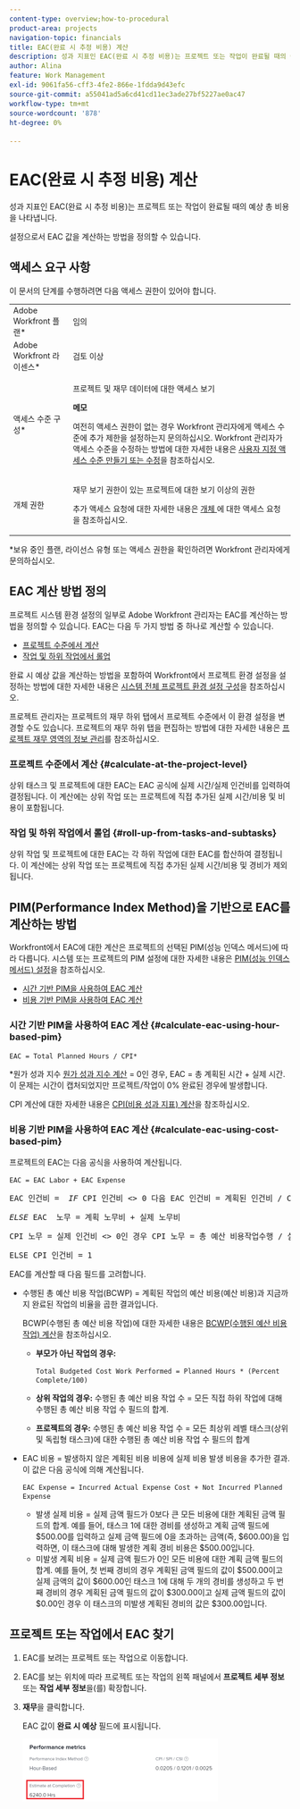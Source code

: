 ```yaml
---
content-type: overview;how-to-procedural
product-area: projects
navigation-topic: financials
title: EAC(완료 시 추정 비용) 계산
description: 성과 지표인 EAC(완료 시 추정 비용)는 프로젝트 또는 작업이 완료될 때의 예상 총 비용을 나타냅니다.
author: Alina
feature: Work Management
exl-id: 9061fa56-cff3-4fe2-866e-1fdda9d43efc
source-git-commit: a55041ad5a6cd41cd11ec3ade27bf5227ae0ac47
workflow-type: tm+mt
source-wordcount: '878'
ht-degree: 0%

---
```


# EAC(완료 시 추정 비용) 계산

<!--
<p data-mc-conditions="QuicksilverOrClassic.Draft mode">(NOTE: Linked to the product. Do not change link!) </p>
-->

성과 지표인 EAC(완료 시 추정 비용)는 프로젝트 또는 작업이 완료될 때의 예상 총 비용을 나타냅니다.

설정으로서 EAC 값을 계산하는 방법을 정의할 수 있습니다. 

## 액세스 요구 사항

이 문서의 단계를 수행하려면 다음 액세스 권한이 있어야 합니다.

<table style="table-layout:auto"> 
 <col> 
 <col> 
 <tbody> 
  <tr> 
   <td role="rowheader">Adobe Workfront 플랜*</td> 
   <td> <p>임의</p> </td> 
  </tr> 
  <tr> 
   <td role="rowheader">Adobe Workfront 라이센스*</td> 
   <td> <p>검토 이상</p> </td> 
  </tr> 
  <tr> 
   <td role="rowheader">액세스 수준 구성*</td> 
   <td> <p>프로젝트 및 재무 데이터에 대한 액세스 보기</p> <p><b>메모</b>

여전히 액세스 권한이 없는 경우 Workfront 관리자에게 액세스 수준에 추가 제한을 설정하는지 문의하십시오. Workfront 관리자가 액세스 수준을 수정하는 방법에 대한 자세한 내용은 <a href="../../../administration-and-setup/add-users/configure-and-grant-access/create-modify-access-levels.md" class="MCXref xref">사용자 지정 액세스 수준 만들기 또는 수정</a>을 참조하십시오.</p> </td>
</tr> 
  <tr> 
   <td role="rowheader">개체 권한</td> 
   <td> <p>재무 보기 권한이 있는 프로젝트에 대한 보기 이상의 권한</p> <p>추가 액세스 요청에 대한 자세한 내용은 <a href="../../../workfront-basics/grant-and-request-access-to-objects/request-access.md" class="MCXref xref">개체 </a>에 대한 액세스 요청 을 참조하십시오.</p> </td> 
  </tr> 
 </tbody> 
</table>

&#42;보유 중인 플랜, 라이선스 유형 또는 액세스 권한을 확인하려면 Workfront 관리자에게 문의하십시오.

## EAC 계산 방법 정의

프로젝트 시스템 환경 설정의 일부로 Adobe Workfront 관리자는 EAC를 계산하는 방법을 정의할 수 있습니다. EAC는 다음 두 가지 방법 중 하나로 계산할 수 있습니다.

* [프로젝트 수준에서 계산](#calculate-at-the-project-level)
* [작업 및 하위 작업에서 롤업](#roll-up-from-tasks-and-subtasks)

완료 시 예상 값을 계산하는 방법을 포함하여 Workfront에서 프로젝트 환경 설정을 설정하는 방법에 대한 자세한 내용은 [시스템 전체 프로젝트 환경 설정 구성](../../../administration-and-setup/set-up-workfront/configure-system-defaults/set-project-preferences.md)을 참조하십시오.

프로젝트 관리자는 프로젝트의 재무 하위 탭에서 프로젝트 수준에서 이 환경 설정을 변경할 수도 있습니다. 프로젝트의 재무 하위 탭을 편집하는 방법에 대한 자세한 내용은 [프로젝트 재무 영역의 정보 관리](../../../manage-work/projects/project-finances/manage-project-finance-area.md)를 참조하십시오.

### 프로젝트 수준에서 계산 {#calculate-at-the-project-level}

상위 태스크 및 프로젝트에 대한 EAC는 EAC 공식에 실제 시간/실제 인건비를 입력하여 결정됩니다. 이 계산에는 상위 작업 또는 프로젝트에 직접 추가된 실제 시간/비용 및 비용이 포함됩니다.

### 작업 및 하위 작업에서 롤업 {#roll-up-from-tasks-and-subtasks}

상위 작업 및 프로젝트에 대한 EAC는 각 하위 작업에 대한 EAC를 합산하여 결정됩니다. 이 계산에는 상위 작업 또는 프로젝트에 직접 추가된 실제 시간/비용 및 경비가 제외됩니다.

## PIM(Performance Index Method)을 기반으로 EAC를 계산하는 방법

Workfront에서 EAC에 대한 계산은 프로젝트의 선택된 PIM(성능 인덱스 메서드)에 따라 다릅니다. 시스템 또는 프로젝트의 PIM 설정에 대한 자세한 내용은 [PIM(성능 인덱스 메서드) 설정](../../../manage-work/projects/project-finances/set-pim.md)을 참조하십시오.

* [시간 기반 PIM을 사용하여 EAC 계산](#calculate-eac-using-hour-based-pim)
* [비용 기반 PIM을 사용하여 EAC 계산](#calculate-eac-using-cost-based-pim)

### 시간 기반 PIM을 사용하여 EAC 계산 {#calculate-eac-using-hour-based-pim}

```
EAC = Total Planned Hours / CPI*
```

&#42;원가 성과 지수 [원가 성과 지수 계산](../../../manage-work/projects/project-finances/calculate-cpi.md) = 0인 경우, EAC = 총 계획된 시간 + 실제 시간. 이 문제는 시간이 캡처되었지만 프로젝트/작업이 0% 완료된 경우에 발생합니다.

CPI 계산에 대한 자세한 내용은 [CPI(비용 성과 지표) 계산](../../../manage-work/projects/project-finances/calculate-cpi.md)을 참조하십시오.

### 비용 기반 PIM을 사용하여 EAC 계산 {#calculate-eac-using-cost-based-pim}

프로젝트의 EAC는 다음 공식을 사용하여 계산됩니다.

```
EAC = EAC Labor + EAC Expense 
```

<pre>EAC 인건비 =  <em>IF</em> CPI 인건비 &lt;&gt; 0 다음 EAC 인건비 = 계획된 인건비 / CPI 인건비</pre><pre><em>ELSE</em> EAC  노무 = 계획 노무비 + 실제 노무비</pre><pre>CPI 노무 = 실제 인건비 &lt;&gt; 0인 경우 CPI 노무 = 총 예산 비용작업수행 / 실제 인건비</pre><pre>ELSE CPI 인건비 = 1 </pre>EAC를 계산할 때 다음 필드를 고려합니다.

* 수행된 총 예산 비용 작업(BCWP) = 계획된 작업의 예산 비용(예산 비용)과 지금까지 완료된 작업의 비율을 곱한 결과입니다.

  BCWP(수행된 총 예산 비용 작업)에 대한 자세한 내용은 [BCWP(수행된 예산 비용 작업) 계산](../../../manage-work/projects/project-finances/calculate-bcwp.md)을 참조하십시오.

   * **부모가 아닌 작업의 경우:**

     ```
     Total Budgeted Cost Work Performed = Planned Hours * (Percent Complete/100)
     ```

   * **상위 작업의 경우:**
수행된 총 예산 비용 작업 수 = 모든 직접 하위 작업에 대해 수행된 총 예산 비용 작업 수 필드의 합계.

   * **프로젝트의 경우:**
수행된 총 예산 비용 작업 수 = 모든 최상위 레벨 태스크(상위 및 독립형 태스크)에 대한 수행된 총 예산 비용 작업 수 필드의 합계 

* EAC 비용 = 발생하지 않은 계획된 비용 비용에 실제 비용 발생 비용을 추가한 결과. 이 값은 다음 공식에 의해 계산됩니다.

  ```
  EAC Expense = Incurred Actual Expense Cost + Not Incurred Planned Expense
  ```

   * 발생 실제 비용 = 실제 금액 필드가 0보다 큰 모든 비용에 대한 계획된 금액 필드의 합계. 예를 들어, 태스크 1에 대한 경비를 생성하고 계획 금액 필드에 $500.00를 입력하고 실제 금액 필드에 0을 초과하는 금액(즉, $600.00)을 입력하면, 이 태스크에 대해 발생한 계획 경비 비용은 $500.00입니다.
   * 미발생 계획 비용 = 실제 금액 필드가 0인 모든 비용에 대한 계획 금액 필드의 합계. 예를 들어, 첫 번째 경비의 경우 계획된 금액 필드의 값이 $500.00이고 실제 금액의 값이 $600.00인 태스크 1에 대해 두 개의 경비를 생성하고 두 번째 경비의 경우 계획된 금액 필드의 값이 $300.00이고 실제 금액 필드의 값이 $0.00인 경우 이 태스크의 미발생 계획된 경비의 값은 $300.00입니다. 

## 프로젝트 또는 작업에서 EAC 찾기

1. EAC를 보려는 프로젝트 또는 작업으로 이동합니다.
1. EAC를 보는 위치에 따라 프로젝트 또는 작업의 왼쪽 패널에서 **프로젝트 세부 정보** 또는 **작업 세부 정보**&#x200B;을(를) 확장합니다.

1. **재무**&#x200B;을 클릭합니다. 

   EAC 값이 **완료 시 예상** 필드에 표시됩니다.

   ![](assets/eac-highlighted-on-project-350x112.png)

